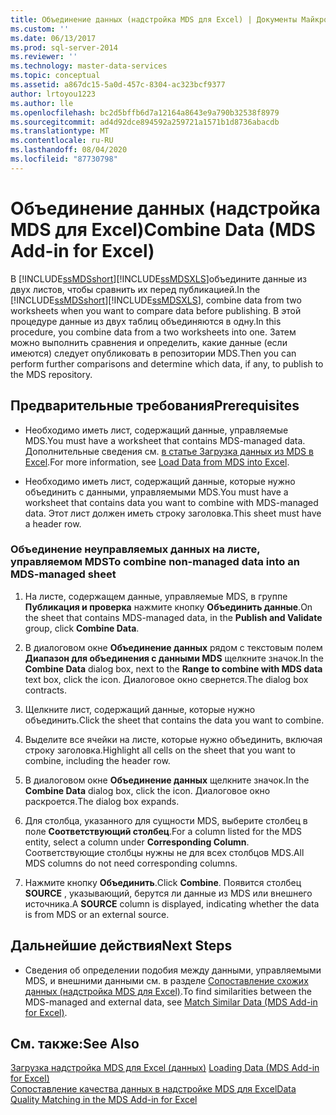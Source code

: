 ```yaml
---
title: Объединение данных (надстройка MDS для Excel) | Документы Майкрософт
ms.custom: ''
ms.date: 06/13/2017
ms.prod: sql-server-2014
ms.reviewer: ''
ms.technology: master-data-services
ms.topic: conceptual
ms.assetid: a867dc15-5a0d-457c-8304-ac323bcf9377
author: lrtoyou1223
ms.author: lle
ms.openlocfilehash: bc2d5bffb6d7a12164a8643e9a790b32538f8979
ms.sourcegitcommit: ad4d92dce894592a259721a1571b1d8736abacdb
ms.translationtype: MT
ms.contentlocale: ru-RU
ms.lasthandoff: 08/04/2020
ms.locfileid: "87730798"
---
```

# <a name="combine-data-mds-add-in-for-excel"></a><span data-ttu-id="51901-102">Объединение данных (надстройка MDS для Excel)</span><span class="sxs-lookup"><span data-stu-id="51901-102">Combine Data (MDS Add-in for Excel)</span></span>
  <span data-ttu-id="51901-103">В [!INCLUDE[ssMDSshort](../../includes/ssmdsshort-md.md)][!INCLUDE[ssMDSXLS](../../includes/ssmdsxls-md.md)]объедините данные из двух листов, чтобы сравнить их перед публикацией.</span><span class="sxs-lookup"><span data-stu-id="51901-103">In the [!INCLUDE[ssMDSshort](../../includes/ssmdsshort-md.md)][!INCLUDE[ssMDSXLS](../../includes/ssmdsxls-md.md)], combine data from two worksheets when you want to compare data before publishing.</span></span> <span data-ttu-id="51901-104">В этой процедуре данные из двух таблиц объединяются в одну.</span><span class="sxs-lookup"><span data-stu-id="51901-104">In this procedure, you combine data from a two worksheets into one.</span></span> <span data-ttu-id="51901-105">Затем можно выполнить сравнения и определить, какие данные (если имеются) следует опубликовать в репозитории MDS.</span><span class="sxs-lookup"><span data-stu-id="51901-105">Then you can perform further comparisons and determine which data, if any, to publish to the MDS repository.</span></span>  
  
## <a name="prerequisites"></a><span data-ttu-id="51901-106">Предварительные требования</span><span class="sxs-lookup"><span data-stu-id="51901-106">Prerequisites</span></span>  
  
-   <span data-ttu-id="51901-107">Необходимо иметь лист, содержащий данные, управляемые MDS.</span><span class="sxs-lookup"><span data-stu-id="51901-107">You must have a worksheet that contains MDS-managed data.</span></span> <span data-ttu-id="51901-108">Дополнительные сведения см. [в статье Загрузка данных из MDS в Excel](export-data-to-excel-from-master-data-services.md).</span><span class="sxs-lookup"><span data-stu-id="51901-108">For more information, see [Load Data from MDS into Excel](export-data-to-excel-from-master-data-services.md).</span></span>  
  
-   <span data-ttu-id="51901-109">Необходимо иметь лист, содержащий данные, которые нужно объединить с данными, управляемыми MDS.</span><span class="sxs-lookup"><span data-stu-id="51901-109">You must have a worksheet that contains data you want to combine with MDS-managed data.</span></span> <span data-ttu-id="51901-110">Этот лист должен иметь строку заголовка.</span><span class="sxs-lookup"><span data-stu-id="51901-110">This sheet must have a header row.</span></span>  
  
### <a name="to-combine-non-managed-data-into-an-mds-managed-sheet"></a><span data-ttu-id="51901-111">Объединение неуправляемых данных на листе, управляемом MDS</span><span class="sxs-lookup"><span data-stu-id="51901-111">To combine non-managed data into an MDS-managed sheet</span></span>  
  
1.  <span data-ttu-id="51901-112">На листе, содержащем данные, управляемые MDS, в группе **Публикация и проверка** нажмите кнопку **Объединить данные**.</span><span class="sxs-lookup"><span data-stu-id="51901-112">On the sheet that contains MDS-managed data, in the **Publish and Validate** group, click **Combine Data**.</span></span>  
  
2.  <span data-ttu-id="51901-113">В диалоговом окне **Объединение данных** рядом с текстовым полем **Диапазон для объединения с данными MDS** щелкните значок.</span><span class="sxs-lookup"><span data-stu-id="51901-113">In the **Combine Data** dialog box, next to the **Range to combine with MDS data** text box, click the icon.</span></span> <span data-ttu-id="51901-114">Диалоговое окно свернется.</span><span class="sxs-lookup"><span data-stu-id="51901-114">The dialog box contracts.</span></span>  
  
3.  <span data-ttu-id="51901-115">Щелкните лист, содержащий данные, которые нужно объединить.</span><span class="sxs-lookup"><span data-stu-id="51901-115">Click the sheet that contains the data you want to combine.</span></span>  
  
4.  <span data-ttu-id="51901-116">Выделите все ячейки на листе, которые нужно объединить, включая строку заголовка.</span><span class="sxs-lookup"><span data-stu-id="51901-116">Highlight all cells on the sheet that you want to combine, including the header row.</span></span>  
  
5.  <span data-ttu-id="51901-117">В диалоговом окне **Объединение данных** щелкните значок.</span><span class="sxs-lookup"><span data-stu-id="51901-117">In the **Combine Data** dialog box, click the icon.</span></span> <span data-ttu-id="51901-118">Диалоговое окно раскроется.</span><span class="sxs-lookup"><span data-stu-id="51901-118">The dialog box expands.</span></span>  
  
6.  <span data-ttu-id="51901-119">Для столбца, указанного для сущности MDS, выберите столбец в поле **Соответствующий столбец**.</span><span class="sxs-lookup"><span data-stu-id="51901-119">For a column listed for the MDS entity, select a column under **Corresponding Column**.</span></span> <span data-ttu-id="51901-120">Соответствующие столбцы нужны не для всех столбцов MDS.</span><span class="sxs-lookup"><span data-stu-id="51901-120">All MDS columns do not need corresponding columns.</span></span>  
  
7.  <span data-ttu-id="51901-121">Нажмите кнопку **Объединить**.</span><span class="sxs-lookup"><span data-stu-id="51901-121">Click **Combine**.</span></span> <span data-ttu-id="51901-122">Появится столбец **SOURCE** , указывающий, берутся ли данные из MDS или внешнего источника.</span><span class="sxs-lookup"><span data-stu-id="51901-122">A **SOURCE** column is displayed, indicating whether the data is from MDS or an external source.</span></span>  
  
## <a name="next-steps"></a><span data-ttu-id="51901-123">Дальнейшие действия</span><span class="sxs-lookup"><span data-stu-id="51901-123">Next Steps</span></span>  
  
-   <span data-ttu-id="51901-124">Сведения об определении подобия между данными, управляемыми MDS, и внешними данными см. в разделе [Сопоставление схожих данных (надстройка MDS для Excel)](match-similar-data-mds-add-in-for-excel.md).</span><span class="sxs-lookup"><span data-stu-id="51901-124">To find similarities between the MDS-managed and external data, see [Match Similar Data &#40;MDS Add-in for Excel&#41;](match-similar-data-mds-add-in-for-excel.md).</span></span>  
  
## <a name="see-also"></a><span data-ttu-id="51901-125">См. также:</span><span class="sxs-lookup"><span data-stu-id="51901-125">See Also</span></span>  
 <span data-ttu-id="51901-126">[Загрузка надстройка MDS для Excel &#40;данных&#41;](overview-exporting-data-to-excel-mds-add-in-for-excel.md) </span><span class="sxs-lookup"><span data-stu-id="51901-126">[Loading Data &#40;MDS Add-in for Excel&#41;](overview-exporting-data-to-excel-mds-add-in-for-excel.md) </span></span>  
 [<span data-ttu-id="51901-127">Сопоставление качества данных в надстройке MDS для Excel</span><span class="sxs-lookup"><span data-stu-id="51901-127">Data Quality Matching in the MDS Add-in for Excel</span></span>](data-quality-matching-in-the-mds-add-in-for-excel.md)  
  
  
